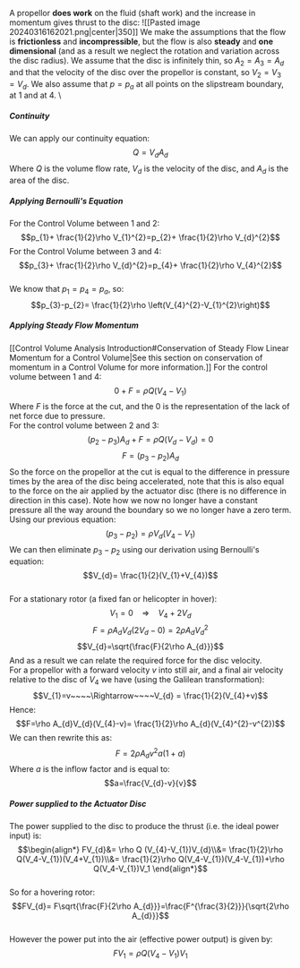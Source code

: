A propellor **does work** on the fluid (shaft work) and the increase in momentum gives thrust to the disc:
![[Pasted image 20240316162021.png|center|350]]
We make the assumptions that the flow is **frictionless** and **incompressible**, but the flow is also **steady** and **one dimensional** (and as a result we neglect the rotation and variation across the disc radius).
We assume that the disc is infinitely thin, so $A_{2}=A_{3}=A_{d}$ and that the velocity of the disc over the propellor is constant, so $V_{2}=V_{3}=V_{d}$.
We also assume that $p=p_{a}$ at all points on the slipstream boundary, at 1 and at 4.
\
##### Continuity
We can apply our continuity equation:
$$Q=V_{d}A_{d}$$
Where $Q$ is the volume flow rate, $V_{d}$ is the velocity of the disc, and $A_{d}$ is the area of the disc.
##### Applying Bernoulli's Equation
For the Control Volume between 1 and 2:
$$p_{1}+ \frac{1}{2}\rho V_{1}^{2}=p_{2}+ \frac{1}{2}\rho V_{d}^{2}$$
For the Control Volume between 3 and 4:
$$p_{3}+ \frac{1}{2}\rho V_{d}^{2}=p_{4}+ \frac{1}{2}\rho V_{4}^{2}$$
\
We know that $p_{1}=p_{4}=p_{a}$, so:
$$p_{3}-p_{2}= \frac{1}{2}\rho \left(V_{4}^{2}-V_{1}^{2}\right)$$
##### Applying Steady Flow Momentum
[[Control Volume Analysis Introduction#Conservation of Steady Flow Linear Momentum for a Control Volume|See this section on conservation of momentum in a Control Volume for more information.]]
For the control volume between 1 and 4:
$$0+F=\rho Q(V_{4}-V_{1})$$
Where $F$ is the force at the cut, and the $0$ is the representation of the lack of net force due to pressure.
\
For the control volume between 2 and 3:
$$(p_{2}-p_{3})A_{d}+F=\rho Q(V_{d}-V_{d})=0$$
$$F=(p_{3}-p_{2})A_{d}$$
So the force on the propellor at the cut is equal to the difference in pressure times by the area of the disc being accelerated, note that this is also equal to the force on the air applied by the actuator disc (there is no difference in direction in this case).
Note how we now no longer have a constant pressure all the way around the boundary so we no longer have a zero term.
\
Using our previous equation:
$$(p_{3}-p_{2})=\rho V_d(V_{4}-V_{1})$$
We can then eliminate $p_{3}-p_{2}$ using our derivation using Bernoulli's equation:
$$V_{d}= \frac{1}{2}(V_{1}+V_{4})$$
\
For a stationary rotor (a fixed fan or helicopter in hover):
$$V_{1}=0 ~~~~\Rightarrow~~~~V_{4}+2V_d$$
$$F=\rho A_{d}V_{d}(2V_d-0)=2\rho A_{d}V_{d}^{2}$$
$$V_{d}=\sqrt{\frac{F}{2\rho A_{d}}}$$
And as a result we can relate the required force for the disc velocity.
\
For a propellor with a forward velocity $v$ into still air, and a final air velocity relative to the disc of $V_4$ we have (using the Galilean transformation):
$$V_{1}=v~~~~\Rightarrow~~~~V_{d} = \frac{1}{2}(V_{4}+v)$$
Hence:
$$F=\rho A_{d}V_{d}(V_{4}-v)= \frac{1}{2}\rho A_{d}(V_{4}^{2}-v^{2})$$
We can then rewrite this as:
$$F=2\rho A_{d}v^{2}a(1+a)$$
Where $a$ is the inflow factor and is equal to:
$$a=\frac{V_{d}-v}{v}$$
##### Power supplied to the Actuator Disc
The power supplied to the disc to produce the thrust (i.e. the ideal power input) is:
$$\begin{align*}
FV_{d}&= \rho Q (V_{4}-V_{1})V_{d}\\&= \frac{1}{2}\rho Q(V_4-V_{1})(V_4+V_{1})\\&= \frac{1}{2}\rho Q(V_4-V_{1})(V_4-V_{1})+\rho Q(V_4-V_{1})V_1
\end{align*}$$
\
So for a hovering rotor:
$$FV_{d}= F\sqrt{\frac{F}{2\rho A_{d}}}=\frac{F^{\frac{3}{2}}}{\sqrt{2\rho A_{d}}}$$
\
However the power put into the air (effective power output) is given by:
$$FV_{1}=\rho Q (V_{4}-V_{1})V_{1}$$